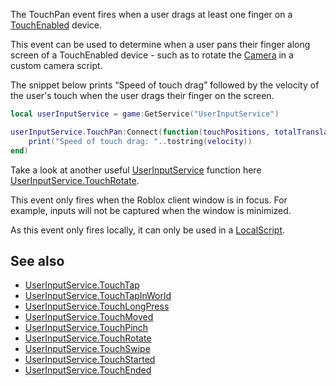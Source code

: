The TouchPan event fires when a user drags at least one finger on a [TouchEnabled](https://developer.roblox.com/en-us/api-reference/property/UserInputService/TouchEnabled) device.

This event can be used to determine when a user pans their finger along screen of a TouchEnabled device - such as to rotate the [Camera](https://developer.roblox.com/en-us/api-reference/class/Camera) in a custom camera script.

The snippet below prints “Speed of touch drag” followed by the velocity of the user's touch when the user drags their finger on the screen.

```lua
local userInputService = game:GetService("UserInputService")

userInputService.TouchPan:Connect(function(touchPositions, totalTranslation, velocity, state, gameProcessedEvent)
    print("Speed of touch drag: "..tostring(velocity))
end)
```

Take a look at another useful [UserInputService](https://developer.roblox.com/en-us/api-reference/class/UserInputService) function here [UserInputService.TouchRotate](https://developer.roblox.com/en-us/api-reference/event/UserInputService/TouchRotate).

This event only fires when the Roblox client window is in focus. For example, inputs will not be captured when the window is minimized.

As this event only fires locally, it can only be used in a [LocalScript](https://developer.roblox.com/en-us/api-reference/class/LocalScript).

See also
--------

*   [UserInputService.TouchTap](https://developer.roblox.com/en-us/api-reference/event/UserInputService/TouchTap)
*   [UserInputService.TouchTapInWorld](https://developer.roblox.com/en-us/api-reference/event/UserInputService/TouchTapInWorld)
*   [UserInputService.TouchLongPress](https://developer.roblox.com/en-us/api-reference/event/UserInputService/TouchLongPress)
*   [UserInputService.TouchMoved](https://developer.roblox.com/en-us/api-reference/event/UserInputService/TouchMoved)
*   [UserInputService.TouchPinch](https://developer.roblox.com/en-us/api-reference/event/UserInputService/TouchPinch)
*   [UserInputService.TouchRotate](https://developer.roblox.com/en-us/api-reference/event/UserInputService/TouchRotate)
*   [UserInputService.TouchSwipe](https://developer.roblox.com/en-us/api-reference/event/UserInputService/TouchSwipe)
*   [UserInputService.TouchStarted](https://developer.roblox.com/en-us/api-reference/event/UserInputService/TouchStarted)
*   [UserInputService.TouchEnded](https://developer.roblox.com/en-us/api-reference/event/UserInputService/TouchEnded)